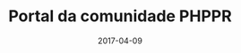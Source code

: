 ---
path: "/projeto/portal-phppr.org"
category: ["Open-source"]
title: "Portal da comunidade PHPPR"
date: 2017-04-09
online: true
opensource: true
repo: "https://github.com/phppr/theme-phppr.org"
image: "./phppr.png"
url: "https://phppr.org"
description: "Design e desenvolvimento do tema WordPress para Portal do Grupo de Desenvolvedores PHP do Paraná."
tags: [ "comunidade", "opensource", "wordpress", "wordpresstheme", "frontend", "phppr", "php" ]
---